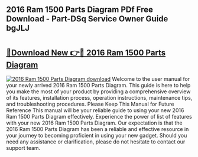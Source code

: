 ## 2016 Ram 1500 Parts Diagram PDf Free Download - Part-DSq Service Owner Guide bgJLJ

# <h2><a href="http://dfrhls.blite.top/?on=2016+Ram+1500+Parts+Diagram">🔗Download New 👉🔴 2016 Ram 1500 Parts Diagram</a></h2>

[![2016 Ram 1500 Parts Diagram download](https://i.imgur.com/lujVjoI.png)](http://dfrhls.blite.top/?on=2016+Ram+1500+Parts+Diagram)
Welcome to the user manual for your newly arrived 2016 Ram 1500 Parts Diagram. This guide is here to help you make the most of your product by providing a comprehensive overview of its features, installation process, operation instructions, maintenance tips, and troubleshooting procedures. Please Keep This Manual for Future Reference This manual will be your reliable guide to using your new 2016 Ram 1500 Parts Diagram effectively. Experience the power of list of features with your new 2016 Ram 1500 Parts Diagram. Our expectation is that the 2016 Ram 1500 Parts Diagram has been a reliable and effective resource in your journey to becoming proficient in using your new gadget. Should you need any assistance or clarification, please do not hesitate to contact our support team.
